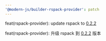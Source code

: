 ```yaml
---
'@modern-js/builder-rspack-provider': patch
---
```


feat(rspack-provider): update rspack to [0.2.2](https://github.com/web-infra-dev/rspack/releases/tag/0.2.2)

feat(rspack-provider): 升级 rspack 到 [0.2.2](https://github.com/web-infra-dev/rspack/releases/tag/0.2.2) 版本

